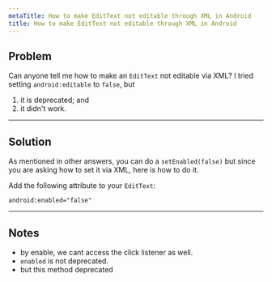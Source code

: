 ```yaml
---
metaTitle: How to make EditText not editable through XML in Android
title: How to make EditText not editable through XML in Android
---
```


## Problem

Can anyone tell me how to make an `EditText` not editable via XML? I tried setting `android:editable` to `false`, but


1. it is deprecated; and
2. it didn't work.


---

## Solution

As mentioned in other answers, you can do a `setEnabled(false)` but since you are asking how to set it via XML, here is how to do it.


Add the following attribute to your `EditText`:



```
android:enabled="false"

```


---

## Notes

- by enable, we cant access the click listener as well.
-  `enabled` is not deprecated.
- but this method deprecated
